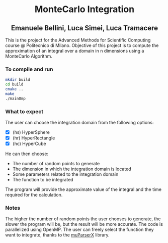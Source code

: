 # <div align="center"> MonteCarlo Integration </div>
## <div align="center"> Emanuele Bellini, Luca Simei, Luca Tramacere </div>

This is the project for the Advanced Methods for Scientific Computing course @ Politecnico di Milano. Objective of this project is to compute the approximation of an integral over a domain in n dimensions using a MonteCarlo Algorithm.

### To compile and run

```bash
mkdir build
cd build
cmake ..
make
./mainOmp
```

### What to expect
The user can choose the integration domain from the following options:
- [x] (hs) HyperSphere
- [x] (hr) HyperRectangle
- [x] (hc) HyperCube

He can then choose:

- The number of random points to generate
- The dimension in which the integration domain is located
- Some parameters related to the integration domain
- The function to be integrated

The program will provide the approximate value of the integral and the time required for the calculation.

### Notes
The higher the number of random points the user chooses to generate, the slower the program will be, but the result will be more accurate. The code is parallelized using OpenMP. The user can freely select the function they want to integrate, thanks to the [muParserX](https://github.com/beltoforion/muparserx) library.
